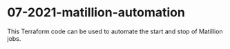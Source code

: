 # 07-2021-matillion-automation
This Terraform code can be used to automate the start and stop of Matillion jobs.

